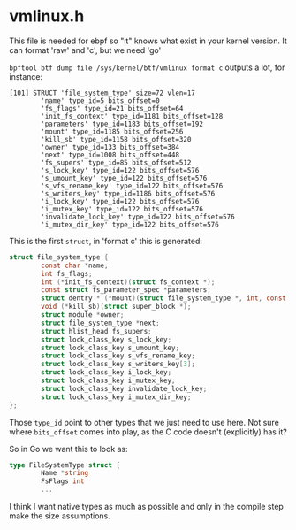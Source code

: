 # vmlinux.h

This file is needed for ebpf so "it" knows what exist in your kernel version. It can format 'raw'
and 'c', but we need 'go'

`bpftool btf dump file /sys/kernel/btf/vmlinux format c` outputs a lot, for instance:

~~~
[101] STRUCT 'file_system_type' size=72 vlen=17
        'name' type_id=5 bits_offset=0
        'fs_flags' type_id=21 bits_offset=64
        'init_fs_context' type_id=1181 bits_offset=128
        'parameters' type_id=1183 bits_offset=192
        'mount' type_id=1185 bits_offset=256
        'kill_sb' type_id=1158 bits_offset=320
        'owner' type_id=133 bits_offset=384
        'next' type_id=1008 bits_offset=448
        'fs_supers' type_id=85 bits_offset=512
        's_lock_key' type_id=122 bits_offset=576
        's_umount_key' type_id=122 bits_offset=576
        's_vfs_rename_key' type_id=122 bits_offset=576
        's_writers_key' type_id=1186 bits_offset=576
        'i_lock_key' type_id=122 bits_offset=576
        'i_mutex_key' type_id=122 bits_offset=576
        'invalidate_lock_key' type_id=122 bits_offset=576
        'i_mutex_dir_key' type_id=122 bits_offset=576
~~~

This is the first `struct`, in 'format c' this is generated:

~~~ c
struct file_system_type {
        const char *name;
        int fs_flags;
        int (*init_fs_context)(struct fs_context *);
        const struct fs_parameter_spec *parameters;
        struct dentry * (*mount)(struct file_system_type *, int, const char *, void *);
        void (*kill_sb)(struct super_block *);
        struct module *owner;
        struct file_system_type *next;
        struct hlist_head fs_supers;
        struct lock_class_key s_lock_key;
        struct lock_class_key s_umount_key;
        struct lock_class_key s_vfs_rename_key;
        struct lock_class_key s_writers_key[3];
        struct lock_class_key i_lock_key;
        struct lock_class_key i_mutex_key;
        struct lock_class_key invalidate_lock_key;
        struct lock_class_key i_mutex_dir_key;
};
~~~

Those `type_id` point to other types that we just need to use here. Not sure where `bits_offset`
comes into play, as the C code doesn't (explicitly) has it?

So in Go we want this to look as:

~~~ go
type FileSystemType struct {
        Name *string
        FsFlags int
        ...
~~~

I think I want native types as much as possible and only in the compile step make the size
assumptions.
